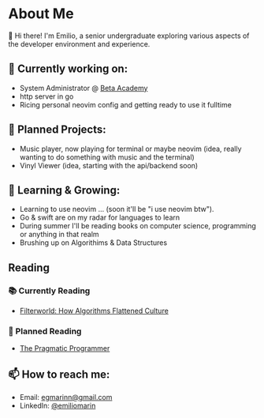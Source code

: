 # About Me

👋 Hi there! I'm Emilio, a senior undergraduate exploring various aspects of the developer environment and experience. 

## 🔭 Currently working on:

- System Administrator @ [Beta Academy](https://www.betaacademy.org/)
- http server in go
- Ricing personal neovim config and getting ready to use it fulltime

## 📝 Planned Projects:

- Music player, now playing for terminal or maybe neovim (idea, really wanting to do something with music and the terminal)
- Vinyl Viewer (idea, starting with the api/backend soon)

## 🌱 Learning & Growing:

- Learning to use neovim ... (soon it'll be "i use neovim btw").
- Go & swift are on my radar for languages to learn
- During summer I'll be reading books on computer science, programming or anything in that realm
- Brushing up on Algorithims & Data Structures

## Reading 

### 📚 Currently Reading
- [Filterworld: How Algorithms Flattened Culture](https://www.amazon.com/Filterworld-How-Algorithms-Flattened-Culture/dp/0385548281)

### 📖 Planned Reading
- [The Pragmatic Programmer](https://www.amazon.com/Pragmatic-Programmer-Journeyman-Master/dp/020161622X)

## 📫 How to reach me:

- Email: egmarinn@gmail.com
- LinkedIn: [@emiliomarin](https://www.linkedin.com/in/emilio-marin-8393a51bb/)
